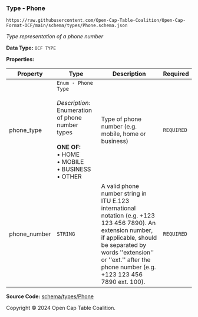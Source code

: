 ### Type - Phone

`https://raw.githubusercontent.com/Open-Cap-Table-Coalition/Open-Cap-Format-OCF/main/schema/types/Phone.schema.json`

_Type representation of a phone number_

**Data Type:** `OCF TYPE`

**Properties:**

| Property     | Type                                                                                                                                                                          | Description                                                                                                                                                                                                                                    | Required   |
| ------------ | ----------------------------------------------------------------------------------------------------------------------------------------------------------------------------- | ---------------------------------------------------------------------------------------------------------------------------------------------------------------------------------------------------------------------------------------------- | ---------- |
| phone_type   | `Enum - Phone Type`</br></br>_Description:_ Enumeration of phone number types</br></br>**ONE OF:** </br>&bull; HOME </br>&bull; MOBILE </br>&bull; BUSINESS </br>&bull; OTHER | Type of phone number (e.g. mobile, home or business)                                                                                                                                                                                           | `REQUIRED` |
| phone_number | `STRING`                                                                                                                                                                      | A valid phone number string in ITU E.123 international notation (e.g. +123 123 456 7890). An extension number, if applicable, should be separated by words ''extension'' or ''ext.'' after the phone number (e.g. +123 123 456 7890 ext. 100). | `REQUIRED` |

**Source Code:** [schema/types/Phone](../../../../schema/types/Phone.schema.json)

Copyright © 2024 Open Cap Table Coalition.
